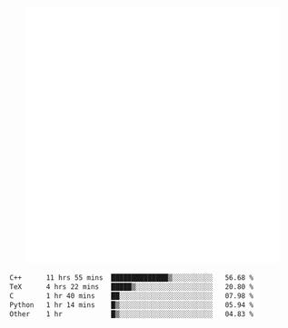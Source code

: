 <div align="center">
    <a href="https://konst.fish">
        <img src="https://raw.githubusercontent.com/konstfish/konstfish/master/fish.svg" alt="Logo" width="450"/>
    </a>
</div>

<!--START_SECTION:waka-->
```text
C++      11 hrs 55 mins  ██████████████▒░░░░░░░░░░   56.68 % 
TeX      4 hrs 22 mins   █████▒░░░░░░░░░░░░░░░░░░░   20.80 % 
C        1 hr 40 mins    ██░░░░░░░░░░░░░░░░░░░░░░░   07.98 % 
Python   1 hr 14 mins    █▒░░░░░░░░░░░░░░░░░░░░░░░   05.94 % 
Other    1 hr            █▒░░░░░░░░░░░░░░░░░░░░░░░   04.83 % 
```
<!--END_SECTION:waka-->
